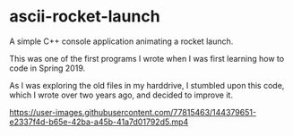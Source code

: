 # ascii-rocket-launch
A simple C++ console application animating a rocket launch.

This was one of the first programs I wrote when I was first learning how to code in Spring 2019.

As I was exploring the old files in my harddrive, I stumbled upon this code, which I wrote over two years ago, and decided to improve it.

https://user-images.githubusercontent.com/77815463/144379651-e2337f4d-b65e-42ba-a45b-41a7d01792d5.mp4
